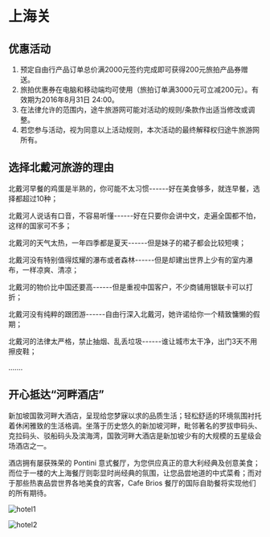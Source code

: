 # 上海关

## 优惠活动

1. 预定自由行产品订单总价满2000元签约完成即可获得200元旅拍产品券赠送。
2. 旅拍优惠券在电脑和移动端均可使用（旅拍订单满3000元可立减200元）。有效期为2016年8月31日 24:00。
3. 在法律允许的范围内，途牛旅游网可能对活动的规则/条款作出适当修改或调整。
4. 若您参与活动，视为同意以上活动规则，本次活动的最终解释权归途牛旅游网所有。

## 选择北戴河旅游的理由

北戴河早餐的鸡蛋是半熟的，你可能不太习惯------好在美食够多，就连早餐，选择都超过10种；

北戴河人说话有口音，不容易听懂------好在只要你会讲中文，走遍全国都不怕，这样的国家可不多；

北戴河的天气太热，一年四季都是夏天------但是妹子的裙子都会比较短噢；

北戴河没有特别值得炫耀的瀑布或者森林------但是却建出世界上少有的室内瀑布，一样凉爽、清凉；

北戴河的物价比中国还要高------但是重视中国客户，不少商铺用银联卡可以打折；

北戴河没有纯粹的跟团游------自由行深入北戴河，她许诺给你一个精致慵懒的假期；

北戴河的法律太严格，禁止抽烟、乱丢垃圾------谁让城市太干净，出门3天不用擦皮鞋；

.......

## 开心抵达“河畔酒店”

新加坡国敦河畔大酒店，呈现给您梦寐以求的品质生活；轻松舒适的环境氛围衬托着休闲雅致的生活格调。坐落于历史悠久的新加坡河畔，毗邻著名的罗拔申码头、克拉码头、驳船码头及滨海湾，国敦河畔大酒店是新加坡少有的大规模的五星级会场酒店之一。

酒店拥有屡获殊荣的 Pontini 意式餐厅，为您供应真正的意大利经典及创意美食；而位于一楼的大上海餐厅则彰显时尚经典的氛围，让您品尝地道的中式菜肴；而对于那些热衷品尝世界各地美食的宾客，Cafe Brios 餐厅的国际自助餐将实现他们的所有期待。

![hotel1](http://obmf232cc.bkt.clouddn.com/hotel1.jpeg)

![hotel2](http://obmf232cc.bkt.clouddn.com/hotel2.jpeg)
